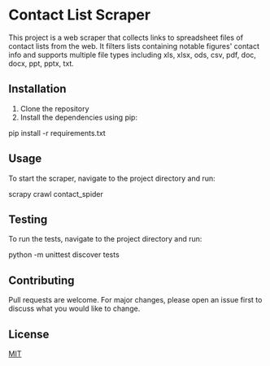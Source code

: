 # Contact List Scraper

This project is a web scraper that collects links to spreadsheet files of contact lists from the web. It filters lists containing notable figures' contact info and supports multiple file types including xls, xlsx, ods, csv, pdf, doc, docx, ppt, pptx, txt.

## Installation

1. Clone the repository
2. Install the dependencies using pip:


pip install -r requirements.txt


## Usage

To start the scraper, navigate to the project directory and run:


scrapy crawl contact_spider


## Testing

To run the tests, navigate to the project directory and run:


python -m unittest discover tests


## Contributing

Pull requests are welcome. For major changes, please open an issue first to discuss what you would like to change.

## License

[MIT](https://choosealicense.com/licenses/mit/)